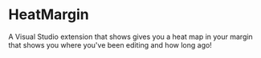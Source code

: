 # HeatMargin
A Visual Studio extension that shows gives you a heat map in your margin that shows you where you've been editing and how long ago!
